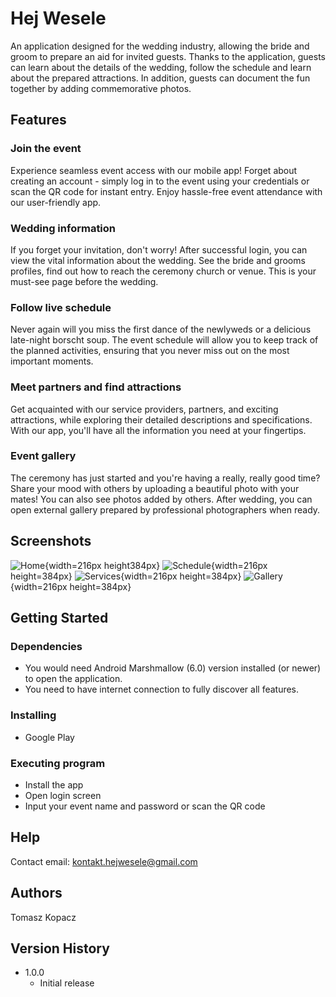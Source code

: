 # Hej Wesele

An application designed for the wedding industry, allowing the bride and groom to prepare an aid for invited guests. Thanks to the application, guests can learn about the details of the wedding, follow the schedule and learn about the prepared attractions. In addition, guests can document the fun together by adding commemorative photos.

## Features

### Join the event

Experience seamless event access with our mobile app! Forget about creating an account - simply log in to the event using your credentials or scan the QR code for instant entry. Enjoy hassle-free event attendance with our user-friendly app.

### Wedding information

If you forget your invitation, don't worry! After successful login, you can view the vital information about the wedding. See the bride and grooms profiles, find out how to reach the ceremony church or venue. This is your must-see page before the wedding.

### Follow live schedule

Never again will you miss the first dance of the newlyweds or a delicious late-night borscht soup. The event schedule will allow you to keep track of the planned activities, ensuring that you never miss out on the most important moments.

### Meet partners and find attractions

Get acquainted with our service providers, partners, and exciting attractions, while exploring their detailed descriptions and specifications. With our app, you'll have all the information you need at your fingertips.

### Event gallery

The ceremony has just started and you're having a really, really good time? Share your mood with others by uploading a beautiful photo with your mates! You can also see photos added by others. After wedding, you can open external gallery prepared by professional photographers when ready.

## Screenshots
![Home](documentation/images/phone_screenshot_1.png "Home"){width=216px height384px}
![Schedule](documentation/images/phone_screenshot_2.png "Schedule"){width=216px height=384px}
![Services](documentation/images/phone_screenshot_3.png "Services"){width=216px height=384px}
![Gallery](documentation/images/phone_screenshot_4.png "Gallery"){width=216px height=384px}

## Getting Started

### Dependencies

* You would need Android Marshmallow (6.0) version installed (or newer) to open the application.
* You need to have internet connection to fully discover all features.

### Installing

* Google Play

### Executing program

* Install the app
* Open login screen
* Input your event name and password or scan the QR code

## Help

Contact email: kontakt.hejwesele@gmail.com

## Authors

Tomasz Kopacz

## Version History

* 1.0.0
    * Initial release
